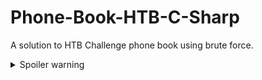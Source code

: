 # Phone-Book-HTB-C-Sharp
A solution to HTB Challenge phone book using brute force.
<details>
  <summary>Spoiler warning</summary>
  The phone book application accepts * for username and password so you can use that to gain access to users list.\n
  From there you can save all first and last names and try them by putting * in the password value.\n
  Once you get a valid username you can brute force it.\n
  The password will be the flag to the challenge
</details>
